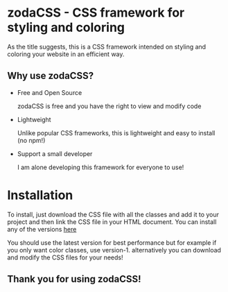 # zodaCSS - CSS framework for styling and coloring 
As the title suggests, this is a CSS framework intended on styling and coloring your website in an efficient way.

## Why use zodaCSS?
* Free and Open Source

    zodaCSS is free and you have the right to view and modify code
* Lightweight
  
    Unlike popular CSS frameworks, this is lightweight and easy to install (no npm!)
* Support a small developer
  
    I am alone developing this framework for everyone to use!

# Installation
To install, just download the CSS file with all the classes and add it to your project and then link the CSS file in your HTML document.
You can install any of the versions <a href="https://github.com/zodajam/zodaCSS/downloads">here</a>

You should use the latest version for best performance but for example if you only want color classes, use version-1.
alternatively you can download and modify the CSS files for your needs!

## Thank you for using zodaCSS!
